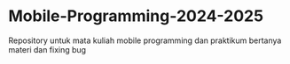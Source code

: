 # Mobile-Programming-2024-2025

Repository untuk mata kuliah mobile programming dan praktikum bertanya materi dan fixing bug
